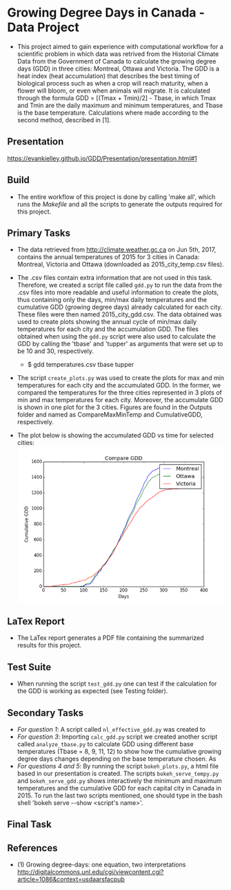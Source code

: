 # Growing Degree Days in Canada - Data Project

* This project aimed to gain experience with computational workflow for a scientific problem in which data was retrived from the Historial Climate Data from the Government of Canada to calculate the growing degree days (GDD) in three cities: Montreal, Ottawa and Victoria. The GDD is a heat index (heat accumulation) that describes the best timing of biological process such as when a crop will reach maturity, when a flower will bloom, or even when animals will migrate. It is calculated through the formula GDD = [(Tmax + Tmin)/2] - Tbase, in which Tmax and Tmin are the daily maximum and minimum temperatures, and Tbase is the base temperature. Calculations where made according to the second method, described in [1].

## Presentation
https://evankielley.github.io/GDD/Presentation/presentation.html#1
 
## Build
* The entire workflow of this project is done by calling 'make all', which runs the *Makefile* and all the scripts to generate the outputs required for this project. 

## Primary Tasks
* The data retrieved from http://climate.weather.gc.ca on Jun 5th, 2017, contains the annual temperatures of 2015 for 3 cities in Canada: Montreal, Victoria and Ottawa (downloaded as 2015_city_temp.csv files).
* The .csv files contain extra information that are not used in this task. Therefore, we created a script file called `gdd.py` to run the data from the .csv files into more readable and useful information to create the plots, thus containing only the days, min/max daily temperatures and the cumulative GDD (growing degree days) already calculated for each city. These files were then named 2015_city_gdd.csv. The data obtained was used to create plots showing the annual cycle of min/max daily temperatures for each city and the accumulation GDD. The files obtained when using the `gdd.py` script were also used to calculate the GDD by calling the 'tbase' and 'tupper' as arguments that were set up to be 10 and 30, respectively.  
  * $ gdd temperatures.csv tbase tupper
  
* The script `create_plots.py` was used to create the plots for max and min temperatures for each city and the accumulated GDD. In the former, we compared the temperatures for the three cities represented in 3 plots of min and max temperatures for each city. Moreover, the accumulate GDD is shown in one plot for the 3 cities. Figures are found in the Outputs folder and named as CompareMaxMinTemp and CumulativeGDD, respectively. 

* The plot below is showing the accumulated GDD vs time for selected cities: 
![alt text](https://github.com/evankielley/GDD/blob/master/Plots/CumulativeGDD.png)

## LaTex Report
* The LaTex report generates a PDF file containing the summarized results for this project.

## Test Suite
* When running the script `test_gdd.py` one can test if the calculation for the GDD is working as expected (see Testing folder).

## Secondary Tasks
* *For question 1*: A script called `nl_effective_gdd.py` was created to
* *For question 3*: Importing `calc_gdd.py` script we created another script called `analyze_tbase.py` to calculate GDD using different base temperatures (Tbase = 8, 9, 11, 12) to show how the cumulative growing degree days changes depending on the base temperature chosen. As
* *For questions 4 and 5*: By running the script `bokeh_plots.py`, a html file based in our presentation is created. The scripts `bokeh_serve_tempy.py` and `bokeh_serve_gdd.py` shows interactively the minimum and maximum temperatures and the cumulative GDD for each capital city in Canada in 2015. To run the last two scripts mentioned, one should type in the bash shell 'bokeh serve --show <script's name>'.

## Final Task

## References
* (1) Growing degree-days: one equation, two interpretations http://digitalcommons.unl.edu/cgi/viewcontent.cgi?article=1086&context=usdaarsfacpub 


